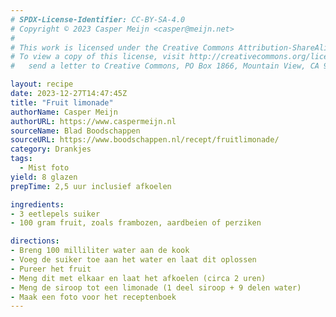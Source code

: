```yaml
---
# SPDX-License-Identifier: CC-BY-SA-4.0
# Copyright © 2023 Casper Meijn <casper@meijn.net>
# 
# This work is licensed under the Creative Commons Attribution-ShareAlike 4.0 International License. 
# To view a copy of this license, visit http://creativecommons.org/licenses/by-sa/4.0/ or 
#   send a letter to Creative Commons, PO Box 1866, Mountain View, CA 94042, USA.

layout: recipe
date: 2023-12-27T14:47:45Z
title: "Fruit limonade"
authorName: Casper Meijn
authorURL: https://www.caspermeijn.nl
sourceName: Blad Boodschappen
sourceURL: https://www.boodschappen.nl/recept/fruitlimonade/
category: Drankjes
tags:
  - Mist foto
yield: 8 glazen
prepTime: 2,5 uur inclusief afkoelen

ingredients:
- 3 eetlepels suiker
- 100 gram fruit, zoals frambozen, aardbeien of perziken

directions:
- Breng 100 milliliter water aan de kook
- Voeg de suiker toe aan het water en laat dit oplossen
- Pureer het fruit
- Meng dit met elkaar en laat het afkoelen (circa 2 uren)
- Meng de siroop tot een limonade (1 deel siroop + 9 delen water)
- Maak een foto voor het receptenboek
---
```

